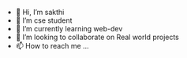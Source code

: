 - 👋 Hi, I’m sakthi
- 👀 I’m cse student
- 🌱 I’m currently learning web-dev
- 💞️ I’m looking to collaborate on Real world projects
- 📫 How to reach me ...

<!---
sakthigrammer/sakthigrammer is a ✨ special ✨ repository because its `README.md` (this file) appears on your GitHub profile.
You can click the Preview link to take a look at your changes.
--->
